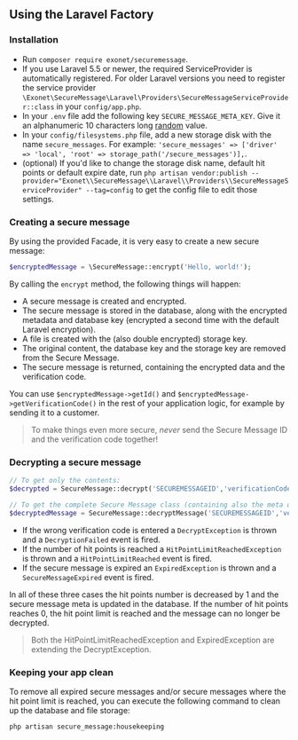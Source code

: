 ## Using the Laravel Factory

### Installation
- Run `composer require exonet/securemessage`.
- If you use Laravel 5.5 or newer, the required ServiceProvider is automatically registered. For older Laravel versions you need to register the service provider `\Exonet\SecureMessage\Laravel\Providers\SecureMessageServiceProvider::class` in your `config/app.php`.
- In your `.env` file add the following key `SECURE_MESSAGE_META_KEY`. Give it an alphanumeric 10 characters long [random](https://www.random.org/strings/?num=1&len=10&digits=on&upperalpha=on&loweralpha=on&unique=on&format=html&rnd=new) value. 
- In your `config/filesystems.php` file, add a new storage disk with the name `secure_messages`. For example: `'secure_messages' => ['driver' => 'local', 'root' => storage_path('/secure_messages')],`.
- (optional) If you'd like to change the storage disk name, default hit points or default expire date, run `php artisan vendor:publish --provider="Exonet\\SecureMessage\\Laravel\\Providers\\SecureMessageServiceProvider" --tag=config` to get the config file to edit those settings.

### Creating a secure message
By using the provided Facade, it is very easy to create a new secure message:

```php
$encryptedMessage = \SecureMessage::encrypt('Hello, world!');
```

By calling the `encrypt` method, the following things will happen:
- A secure message is created and encrypted.
- The secure message is stored in the database, along with the encrypted metadata and database key (encrypted a second time with the default Laravel encryption).
- A file is created with the (also double encrypted) storage key.
- The original content, the database key and the storage key are removed from the Secure Message.
- The secure message is returned, containing the encrypted data and the verification code.

You can use `$encryptedMessage->getId()` and `$encryptedMessage->getVerificationCode()` in the rest of your application 
logic, for example by sending it to a customer. 

> To make things even more secure, _never_ send the Secure Message ID and the verification code together!

### Decrypting a secure message
```php
// To get only the contents:
$decrypted = SecureMessage::decrypt('SECUREMESSAGEID','verificationCode');

// To get the complete Secure Message class (containing also the meta data etc.):
$decryptedMessage = SecureMessage::decryptMessage('SECUREMESSAGEID','verificationCode');
```

- If the wrong verification code is entered a `DecryptException` is thrown and a `DecryptionFailed` event is fired.
- If the number of hit points is reached a `HitPointLimitReachedException` is thrown and a `HitPointLimitReached` event is fired.
- If the secure message is expired an `ExpiredException` is thrown and a `SecureMessageExpired` event is fired.

In all of these three cases the hit points number is decreased by 1 and the secure message meta is updated in the database. If
the number of hit points reaches 0, the hit point limit is reached and the message can no longer be decrypted.

> Both the HitPointLimitReachedException and ExpiredException are extending the DecryptException.

### Keeping your app clean
To remove all expired secure messages and/or secure messages where the hit point limit is reached, you can execute the
following command to clean up the database and file storage:

```bash
php artisan secure_message:housekeeping
```
